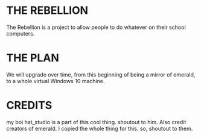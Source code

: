 # THE REBELLION

The Rebellion is a project to allow people to do whatever on their school computers. 

# THE PLAN

We will upgrade over time, from this beginning of being a mirror of emerald, to a whole virtual Windows 10 machine.

# CREDITS

my boi hat_studio is a part of this cool thing. shoutout to him.
Also credit creators of emerald. I copied the whole thing for this. so, shoutout to them.
